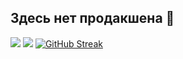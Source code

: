 ## Здесь нет продакшена 👋

![](http://github-profile-summary-cards.vercel.app/api/cards/repos-per-language?username=kanji1337&theme=city_lights)
![](http://github-profile-summary-cards.vercel.app/api/cards/stats?username=kanji1337&theme=city_lights) [![GitHub Streak](https://streak-stats.demolab.com?user=kanji1337&theme=black-ice&border_radius=10&locale=ru&card_width=600&card_height=180)](https://git.io/streak-stats)
